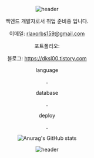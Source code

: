 <div style="text-align: center;">

![header](https://capsule-render.vercel.app/api?type=waving&color=A3DCBE&height=200&section=header&text=tgkim's%20Hub&fontSize=60)



백엔드 개발자로서 취업 준비중 입니다.

이메일: rlaxorbs159@gmail.com

포트폴리오: 

블로그: https://dksl00.tistory.com


language

..

database

..

deploy

..


![Anurag's GitHub stats](https://github-readme-stats.vercel.app/api?username=hotdog7778&show_icons=true&theme=radical)


![header](https://capsule-render.vercel.app/api?type=waving&color=A3DCBE&height=120&section=footer)


</div>
